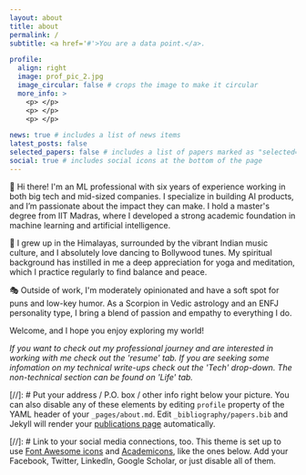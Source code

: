 ```yaml
---
layout: about
title: about
permalink: /
subtitle: <a href='#'>You are a data point.</a>.

profile:
  align: right
  image: prof_pic_2.jpg
  image_circular: false # crops the image to make it circular
  more_info: >
    <p> </p>
    <p> </p>
    <p> </p>

news: true # includes a list of news items
latest_posts: false
selected_papers: false # includes a list of papers marked as "selected={true}"
social: true # includes social icons at the bottom of the page
---
```


👋 Hi there! I'm an ML professional with six years of experience working in both big tech and mid-sized companies. I specialize in building AI products, and I’m passionate about the impact they can make. I hold a master's degree from IIT Madras, where I developed a strong academic foundation in machine learning and artificial intelligence.

🌄 I grew up in the Himalayas, surrounded by the vibrant Indian music culture, and I absolutely love dancing to Bollywood tunes. My spiritual background has instilled in me a deep appreciation for yoga and meditation, which I practice regularly to find balance and peace.

🎭 Outside of work, I'm moderately opinionated and have a soft spot for puns and low-key humor. As a Scorpion in Vedic astrology and an ENFJ personality type, I bring a blend of passion and empathy to everything I do.

Welcome, and I hope you enjoy exploring my world!

*If you want to check out my professional journey and are interested in working with me check out the 'resume' tab. If you are seeking some infomation on my technical write-ups check out the 'Tech' drop-down. The non-technical section can be found on 'Life' tab.* 


[//]: # Put your address / P.O. box / other info right below your picture. You can also disable any of these elements by editing `profile` property of the YAML header of your `_pages/about.md`. Edit `_bibliography/papers.bib` and Jekyll will render your [publications page](/al-folio/publications/) automatically.

[//]: # Link to your social media connections, too. This theme is set up to use [Font Awesome icons](https://fontawesome.com/) and [Academicons](https://jpswalsh.github.io/academicons/), like the ones below. Add your Facebook, Twitter, LinkedIn, Google Scholar, or just disable all of them.
